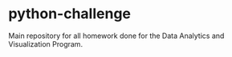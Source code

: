 # python-challenge


Main repository for all homework done for the Data Analytics and Visualization Program.

